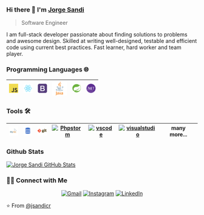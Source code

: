 ### Hi there 👋 I'm [Jorge Sandi](https://www.linkedin.com/in/jorge-sandi-0b363b206/)
> Software Engineer

<div>
 <p>
I am full-stack developer passionate about finding solutions to problems and awesome design. Skilled at writing well-designed, testable and efficient code using current best practices. Fast learner, hard worker and team player.
</p>
</div>

### Programming Languages 🌐

| [<img src="https://raw.githubusercontent.com/github/explore/80688e429a7d4ef2fca1e82350fe8e3517d3494d/topics/javascript/javascript.png" alt="JavaScript" width="24">](https://developer.mozilla.org/es/docs/Web/JavaScript) | [<img src="https://raw.githubusercontent.com/github/explore/80688e429a7d4ef2fca1e82350fe8e3517d3494d/topics/react/react.png" alt="React" width="24">](https://es.reactjs.org/)  |  [<img src="https://raw.githubusercontent.com/github/explore/80688e429a7d4ef2fca1e82350fe8e3517d3494d/topics/bootstrap/bootstrap.png" alt="Bootstrap" width="24">](https://getbootstrap.com/) | [<img src="https://raw.githubusercontent.com/github/explore/80688e429a7d4ef2fca1e82350fe8e3517d3494d/topics/java/java.png" alt="Java" width="38">](https://www.java.com/es/download/help/whatis_java.html) | [<img src="https://raw.githubusercontent.com/github/explore/80688e429a7d4ef2fca1e82350fe8e3517d3494d/topics/spring-boot/spring-boot.png" alt="jQuery" width="24">](https://spring.io/)  |  [<img src="https://raw.githubusercontent.com/github/explore/80688e429a7d4ef2fca1e82350fe8e3517d3494d/topics/dotnet/dotnet.png" alt="C#" width="24">](https://dotnet.microsoft.com/en-us/)
|---|---|---|---|---|---|
 
### Tools 🛠️

| [<img src="https://raw.githubusercontent.com/github/explore/80688e429a7d4ef2fca1e82350fe8e3517d3494d/topics/mysql/mysql.png" alt="mysql" width="24">](https://www.mysql.com/) |  [<img src="https://raw.githubusercontent.com/github/explore/80688e429a7d4ef2fca1e82350fe8e3517d3494d/topics/sql/sql.png" alt="sql" width="24">](https://www.microsoft.com/es-es/sql-server) | [<img src="https://raw.githubusercontent.com/github/explore/80688e429a7d4ef2fca1e82350fe8e3517d3494d/topics/git/git.png" alt="Git" width="24">](https://git-scm.com/) |  [<img src="https://logonoid.com/images/phpstorm-logo.png" alt="Phpstorm" width="24">](https://www.jetbrains.com/phpstorm/) | [<img src="https://upload.wikimedia.org/wikipedia/commons/thumb/2/2d/Visual_Studio_Code_1.18_icon.svg/1200px-Visual_Studio_Code_1.18_icon.svg.png" alt="vscode" width="24">](https://code.visualstudio.com/) | [<img src="https://upload.wikimedia.org/wikipedia/commons/c/cd/Visual_Studio_2017_Logo.svg" alt="visualstudio" width="24">](https://visualstudio.microsoft.com/es/) | many more...
|---|---|---|---|---|---|---|

### Github Stats

[![Jorge Sandi GitHub Stats](https://github-readme-stats.vercel.app/api?username=jsandicr&show_icons=true&count_private=true)](https://github.com/jsandicr)

<h3> 🤝🏻 Connect with Me </h3>

<p align="center">
<a href="mailto:jsandicr16@gmail.com" target="_blank"><img alt="Gmail" src="https://img.shields.io/badge/Gmail-jsandicr16@gmail.com-red?style=flat&logo=gmail"></a>
<a href="https://www.instagram.com/jorge_sandi1/" target="_blank"><img alt="Instagram" src="https://img.shields.io/badge/Instagram-jsandicr16-white?style=flat&logo=instagram"></a>
<a href="https://www.linkedin.com/in/jorge-sandi-0b363b206/" target="_blank"><img alt="LinkedIn" src="https://img.shields.io/badge/LinkedIn-@JorgeSandi-blue?style=flat&logo=linkedin"></a>
</p>


⭐️ From [@jsandicr](https://github.com/jsandicr)
